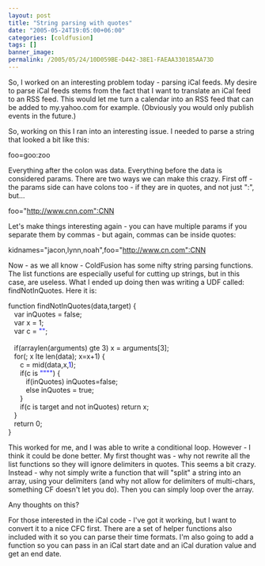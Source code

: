 ```yaml
---
layout: post
title: "String parsing with quotes"
date: "2005-05-24T19:05:00+06:00"
categories: [coldfusion]
tags: []
banner_image: 
permalink: /2005/05/24/10D059BE-D442-38E1-FAEAA330185AA73D
---
```


So, I worked on an interesting problem today - parsing iCal feeds. My desire to parse iCal feeds stems from the fact that I want to translate an iCal feed to an RSS feed. This would let me turn a calendar into an RSS feed that can be added to my.yahoo.com for example. (Obviously you would only publish events in the future.)

So, working on this I ran into an interesting issue. I needed to parse a string that looked a bit like this:

foo=goo:zoo

Everything after the colon was data. Everything before the data is considered params. There are two ways we can make this crazy. First off - the params side can have colons too - if they are in quotes, and not just ":", but...

foo="http://www.cnn.com":CNN

Let's make things interesting again - you can have multiple params if you separate them by commas - but again, commas can be inside quotes:

kidnames="jacon,lynn,noah",foo="http://www.cn.com":CNN

Now - as we all know - ColdFusion has some nifty string parsing functions. The list functions are especially useful for cutting up strings, but in this case, are useless. What I ended up doing then was writing a UDF called: findNotInQuotes. Here it is:

<div class="code">function findNotInQuotes(data,target) {<br>
&nbsp;&nbsp;&nbsp;var inQuotes = false;<br>
&nbsp;&nbsp;&nbsp;var x = 1;<br>
&nbsp;&nbsp;&nbsp;var c = <FONT COLOR=BLUE>""</FONT>;<br>
&nbsp;&nbsp;&nbsp;<br>
&nbsp;&nbsp;&nbsp;if(arraylen(arguments) gte 3) x = arguments[3];<br>
&nbsp;&nbsp;&nbsp;for(; x lte len(data); x=x+1) {<br>
&nbsp;&nbsp;&nbsp;&nbsp;&nbsp;&nbsp;c = mid(data,x,<FONT COLOR=BLUE>1</FONT>);<br>
&nbsp;&nbsp;&nbsp;&nbsp;&nbsp;&nbsp;if(c is <FONT COLOR=BLUE>""</FONT><FONT COLOR=BLUE>""</FONT>) {<br>
&nbsp;&nbsp;&nbsp;&nbsp;&nbsp;&nbsp;&nbsp;&nbsp;&nbsp;if(inQuotes) inQuotes=false;<br>
&nbsp;&nbsp;&nbsp;&nbsp;&nbsp;&nbsp;&nbsp;&nbsp;&nbsp;else inQuotes = true;<br>
&nbsp;&nbsp;&nbsp;&nbsp;&nbsp;&nbsp;}<br>
&nbsp;&nbsp;&nbsp;&nbsp;&nbsp;&nbsp;if(c is target and not inQuotes) return x;<br>
&nbsp;&nbsp;&nbsp;}<br>
&nbsp;&nbsp;&nbsp;return 0;<br>
}</div>

This worked for me, and I was able to write a conditional loop. However - I think it could be done better. My first thought was - why not rewrite all the list functions so they will ignore delimiters in quotes. This seems a bit crazy. Instead - why not simply write a function that will "split" a string into an array, using your delimiters (and why not allow for delimiters of multi-chars, something CF doesn't let you do). Then you can simply loop over the array.

Any thoughts on this?

For those interested in the iCal code - I've got it working, but I want to convert it to a nice CFC first. There are a set of helper functions also included with it so you can parse their time formats. I'm also going to add a function so you can pass in an iCal start date and an iCal duration value and get an end date.